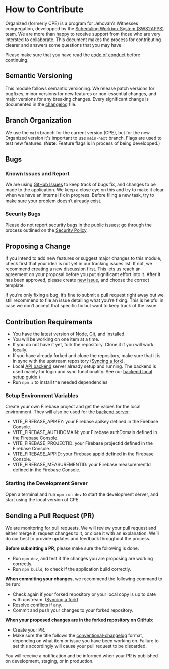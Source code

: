 # How to Contribute

Organized (formerly CPE) is a program for Jehovah’s Witnesses congregation, developped by the [Scheduling Workbox System (SWS2APPS)](https://github.com/sws2apps) team. We are more than happy to receive support from those who are very intersted to collaborate. This document makes the process for contributing clearer and answers some questions that you may have.

Please make sure that you have read the [code of conduct](https://github.com/sws2apps/cpe-sws/blob/main/CODE_OF_CONDUCT.md) before continuing.

## Semantic Versioning

This module follows semantic versioning. We release patch versions for bugfixes, minor versions for new features or non-essential changes, and major versions for any breaking changes. Every significant change is documented in the [changelog](https://github.com/sws2apps/cpe-sws/blob/main/CHANGELOG.md) file.

## Branch Organization

We use the `main` branch for the current version (CPE), but for the new Organized version it's important to use `main-next` branch. 
Flags are used to test new features. (**Note**: Feature flags is in process of being developped.)

## Bugs

### Known Issues and Report

We are using [GitHub Issues](https://github.com/sws2apps/cpe-sws/issues) to keep track of bugs fix, and changes to be made to the application. We keep a close eye on this and try to make it clear when we have an internal fix in progress. Before filing a new task, try to make sure your problem doesn’t already exist.

### Security Bugs

Please do not report security bugs in the public issues; go through the process outlined on the [Security Policy](https://github.com/sws2apps/cpe-sws/blob/main/SECURITY.md).

## Proposing a Change

If you intend to add new features or suggest major changes to this module, check first that your idea is not yet in our tracking issues list. If not, we recommend creating a new [discussion first](https://github.com/sws2apps/cpe-sws/discussions/categories/ideas). This lets us reach an agreement on your proposal before you put significant effort into it. After it has been approved, please create [new issue](https://github.com/sws2apps/cpe-sws/issues), and choose the correct template.

If you’re only fixing a bug, it’s fine to submit a pull request right away but we still recommend to file an issue detailing what you’re fixing. This is helpful in case we don’t accept that specific fix but want to keep track of the issue.

## Contribution Requirements

- You have the latest version of [Node](https://nodejs.org), [Git](https://git-scm.com), and installed.
- You will be working on one item at a time.
- If you do not have it yet, fork the repository. Clone it if you will work locally.
- If you have already forked and clone the repository, make sure that it is in sync with the upstream repository ([Syncing a fork](https://docs.github.com/en/pull-requests/collaborating-with-pull-requests/working-with-forks/syncing-a-fork)).
- Local [API backend]([url](https://github.com/sws2apps/sws2apps-api)) server already setup and running. The backend is used mainly for login and sync functionality. See our [backend local setup guide](https://github.com/sws2apps/sws2apps-api/blob/main/CONTRIBUTING.md).)
- Run `npm i` to install the needed dependencies

### Setup Environment Variables

Create your own Firebase project and get the values for the local environment. They will also be used for the [backend server](https://github.com/sws2apps/sws2apps-api/blob/main/CONTRIBUTING.md#setup-environment-variables).

- VITE_FIREBASE_APIKEY: your Firebase apiKey defined in the Firebase Console.
- VITE_FIREBASE_AUTHDOMAIN: your Firebase authDomain defined in the Firebase Console.
- VITE_FIREBASE_PROJECTID: your Firebase projectId defined in the Firebase Console.
- VITE_FIREBASE_APPID: your Firebase appId defined in the Firebase Console.
- VITE_FIREBASE_MEASUREMENTID: your Firebase measurementId defined in the Firebase Console.

### Starting the Development Server

Open a terminal and run `npm run dev` to start the development server, and start using the local version of CPE.

## Sending a Pull Request (PR)

We are monitoring for pull requests. We will review your pull request and either merge it, request changes to it, or close it with an explanation. We’ll do our best to provide updates and feedback throughout the process.

**Before submitting a PR**, please make sure the following is done:

- Run `npm dev`, and test if the changes you are proposing are working correctly.
- Run `npm build`, to check if the application build correctly.

**When commiting your changes**, we recommend the following command to be run:

- Check again if your forked repository or your local copy is up to date with upstream. ([Syncing a fork](https://docs.github.com/en/pull-requests/collaborating-with-pull-requests/working-with-forks/syncing-a-fork)).
- Resolve conflicts if any.
- Commit and push your changes to your forked repository.

**When your proposed changes are in the forked repository on GitHub**:

- Create your PR.
- Make sure the title follows the [conventional-changelog](https://github.com/semantic-release/semantic-release#commit-message-format) format, depending on what item or issue you have been working on. Failure to set this accordingly will cause your pull request to be discarded.

You will receive a notification and be informed when your PR is published on development, staging, or in production.
